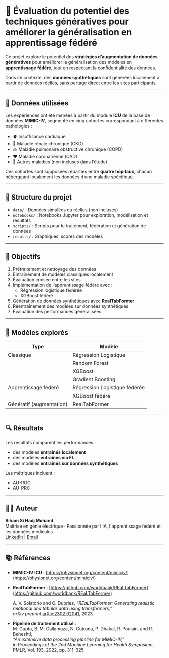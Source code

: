 # 🧠 Évaluation du potentiel des techniques génératives pour améliorer la généralisation en apprentissage fédéré

Ce projet explore le potentiel des **stratégies d’augmentation de données génératives** pour améliorer la généralisation des modèles en **apprentissage fédéré**, tout en respectant la confidentialité des données.  

Dans ce contexte, des **données synthétiques** sont générées localement à partir de données réelles, sans partage direct entre les sites participants.

---

## 🏥 Données utilisées

Les expériences ont été menées à partir du module **ICU** de la base de données **MIMIC-IV**, segmenté en cinq cohortes correspondant à différentes pathologies :

- 🫀 Insuffisance cardiaque
- 🧽 Maladie rénale chronique (CKD)
- 🫁 Maladie pulmonaire obstructive chronique (COPD)
- ❤️ Maladie coronarienne (CAD)
- 🔬 Autres maladies (non incluses dans l’étude)

Ces cohortes sont supposées réparties entre **quatre hôpitaux**, chacun hébergeant localement les données d’une maladie spécifique.

---

## 📁 Structure du projet

- `data/` : Données simulées ou réelles (non incluses)
- `notebooks/` : Notebooks Jupyter pour exploration, modélisation et résultats
- `scripts/` : Scripts pour le traitement, fédération et génération de données
- `results/` : Graphiques, scores des modèles

---

## 🎯 Objectifs

1. Prétraitement et nettoyage des données
2. Entraînement de modèles classiques localement
3. Évaluation croisée entre les sites
4. Implémentation de l’apprentissage fédéré avec :
   - Régression logistique fédérée
   - XGBoost fédéré
5. Génération de données synthétiques avec **RealTabFormer**
6. Réentraînement des modèles sur données synthétiques
7. Évaluation des performances généralisées

---

## 🧪 Modèles explorés

| Type                       | Modèle                       |
|----------------------------|------------------------------|
| Classique                  | Régression Logistique        |
|                            | Random Forest                |
|                            | XGBoost                      |
|                            | Gradient Boosting            |
| Apprentissage fédéré       | Régression Logistique fédérée |
|                            | XGBoost fédéré               |
| Génératif (augmentation)   | RealTabFormer                |

---

## 🔍 Résultats

Les résultats comparent les performances :
- des modèles **entraînés localement**
- des modèles **entraînés via FL**
- des modèles **entraînés sur données synthétiques**

Les métriques incluent :
- AU-ROC
- AU-PRC


---


## 👩‍💻 Auteur

**Siham Si Hadj Mohand**  
Maîtrise en génie électrique · Passionnée par l’IA, l'apprentissage fédéré et les données médicales  
[LinkedIn](www.linkedin.com/in/siham-s) | [Email](siham.sihadj@gmail.com)

---

## 📚 Références

- **MIMIC-IV ICU** : [https://physionet.org/content/mimiciv/](https://physionet.org/content/mimiciv/)
- **RealTabFormer** :
  [https://github.com/worldbank/REaLTabFormer](https://github.com/worldbank/REaLTabFormer)
  
  A. V. Solatorio and O. Dupriez, _“REaLTabFormer: Generating realistic relational and tabular data using transformers,”_  
  *arXiv preprint* [arXiv:2302.02041](https://arxiv.org/abs/2302.02041), 2023.
- **Pipeline de traitement utilisé** :  
  M. Gupta, B. M. Gallamoza, N. Cutrona, P. Dhakal, R. Poulain, and R. Beheshti,  
  _“An extensive data processing pipeline for MIMIC-IV,”_  
  in *Proceedings of the 2nd Machine Learning for Health Symposium*, PMLR, Vol. 193, 2022, pp. 311–325.


